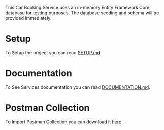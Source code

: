 This Car Booking Service uses an in-memory Entity Framework Core database for testing purposes. 
The database seeding and schema will be provided immediately.

# Setup
To Setup the project you can read [SETUP.md](https://github.com/FebrianSTEM/Car-Booking-Service/blob/dev/SETUP.md).

# Documentation 
To See Services documentation you can read [DOCUMENTATION.md](https://github.com/FebrianSTEM/Car-Booking-Service/blob/dev/DOCUMENTATION.md).

# Postman Collection
To Import Postman Collection you can download it [here](https://github.com/FebrianSTEM/Car-Booking-Service/blob/dev/car-booking-services.postman_collection.json).